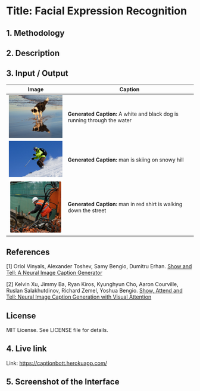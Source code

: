 
# **Title: Facial Expression Recognition**


## **1. Methodology**



## **2. Description**



## **3. Input / Output**

Image | Caption 
--- | --- 
<img src="imgs/dog.jpg" width="200"> | **Generated Caption:**  A white and black dog is running through the water
<img src="imgs/ski.jpg" width="200"> | **Generated Caption:** man is skiing on snowy hill
<img src="imgs/worker.jpg" width="200"> | **Generated Caption:** man in red shirt is walking down the street



## References
[1] Oriol Vinyals, Alexander Toshev, Samy Bengio, Dumitru Erhan. [Show and Tell: A Neural Image Caption Generator](https://arxiv.org/pdf/1411.4555.pdf)

[2]	Kelvin Xu, Jimmy Ba, Ryan Kiros, Kyunghyun Cho, Aaron Courville, Ruslan Salakhutdinov, Richard Zemel, Yoshua Bengio. [Show, Attend and Tell: Neural Image Caption Generation with Visual Attention](https://arxiv.org/pdf/1502.03044.pdf)



## License
MIT License. See LICENSE file for details.

## **4. Live link**
Link: https://captionbott.herokuapp.com/


## **5. Screenshot of the Interface**

